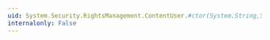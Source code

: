 ```yaml
---
uid: System.Security.RightsManagement.ContentUser.#ctor(System.String,System.Security.RightsManagement.AuthenticationType)
internalonly: False
---
```

